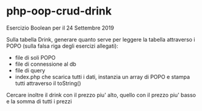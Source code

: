 # php-oop-crud-drink
Esercizio Boolean per il 24 Settembre 2019


Sulla tabella Drink, generare quanto serve
per leggere la tabella attraverso i POPO (sulla falsa riga degli esercizi allegati):
- file di soli POPO
- file di connessione al db
- file di query
- index.php che scarica tutti i dati, instanzia un array di POPO e stampa tutti attraverso il toString()

Cercare inoltre il drink con il prezzo piu' alto, quello con il prezzo piu' basso e la somma di tutti i prezzi